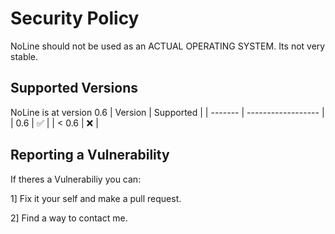 # Security Policy
NoLine should not be used as an ACTUAL OPERATING SYSTEM. Its not very stable.
## Supported Versions

NoLine is at version 0.6
| Version | Supported          |
| ------- | ------------------ |
| 0.6     | :white_check_mark: |
| < 0.6   | :x:                |

## Reporting a Vulnerability

If theres a Vulnerabiliy you can:

1] Fix it your self and make a pull request.

2] Find a way to contact me. 
